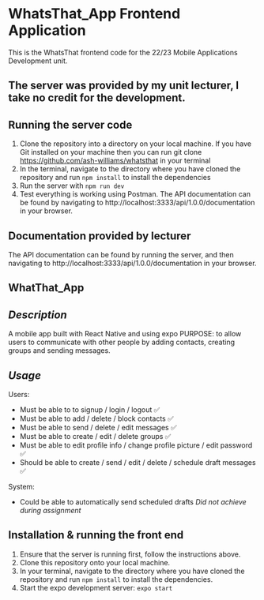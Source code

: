 # WhatsThat_App Frontend Application
This is the WhatsThat frontend code for the 22/23 Mobile Applications Development unit.

## The server was provided by my unit lecturer, I take no credit for the development.
## Running the server code
1. Clone the repository into a directory on your local machine. If you have Git installed on your machine then you can run git clone https://github.com/ash-williams/whatsthat in your terminal
2. In the terminal, navigate to the directory where you have cloned the repository and run `npm install` to install the dependencies
3. Run the server with `npm run dev`
4. Test everything is working using Postman. The API documentation can be found by navigating to http://localhost:3333/api/1.0.0/documentation in your browser.

## Documentation provided by lecturer

The API documentation can be found by running the server, and then navigating to http://localhost:3333/api/1.0.0/documentation in your browser.

## WhatThat_App
## *Description*
A mobile app built with React Native and using expo
PURPOSE: to allow users to communicate with other people by adding contacts, creating groups and sending messages.

## *Usage*
Users:
- Must be able to to signup / login / logout ✅
- Must be able to add / delete / block contacts ✅
- Must be able to send / delete / edit messages ✅
- Must be able to create / edit / delete groups ✅
- Must be able to edit profile info / change profile picture / edit password ✅
- Should be able to create / send / edit / delete / schedule draft messages ✅

System:
- Could be able to automatically send scheduled drafts *Did not achieve during assignment*

## Installation & running the front end
1. Ensure that the server is running first, follow the instructions above.
2. Clone this repository onto your local machine.
3. In your terminal, navigate to the directory where you have cloned the repository and run `npm install` to install the dependencies.
4. Start the expo development server: `expo start`
